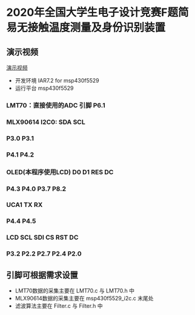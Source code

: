 # 2020年全国大学生电子设计竞赛F题简易无接触温度测量及身份识别装置

## 演示视频

[演示视频](https://www.bilibili.com/video/BV1Wf4y1B76i)

* 开发环境 IAR7.2 for msp430f5529
* 运行平台 msp430f5529  

### LMT70：直接使用的ADC 引脚    P6.1  

### MLX90614 	I2C0:		SDA		 SCL
### 										   P3.0             P3.1
### 										   P4.1             P4.2  

### OLED(本程序使用LCD)   	D0    	     D1    	   RES    	 DC
###                      												   												   P4.3           P4.0        P3.7          P8.2  

### 						    UCA1                 TX   		 RX
###                      					     												    P4.4          P4.5  

### LCD                  SCL      	 SDI        	CS    	    RST      	 DC
###                                                   					  P3.2     	 P2.2     	 P2.7         P2.4 	      P2.0  

## 引脚可根据需求设置
* LMT70数据的采集主要在 LMT70.c 与 LMT70.h 中 
* MLX90614数据的采集主要在 msp430f5529_i2c.c 末尾处
* 滤波算法主要在 Filter.c 与 Filter.h 中